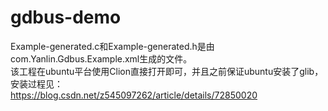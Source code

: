 # gdbus-demo
Example-generated.c和Example-generated.h是由com.Yanlin.Gdbus.Example.xml生成的文件。<br>
该工程在ubuntu平台使用Clion直接打开即可，并且之前保证ubuntu安装了glib，安装过程见：<br>
https://blog.csdn.net/z545097262/article/details/72850020
